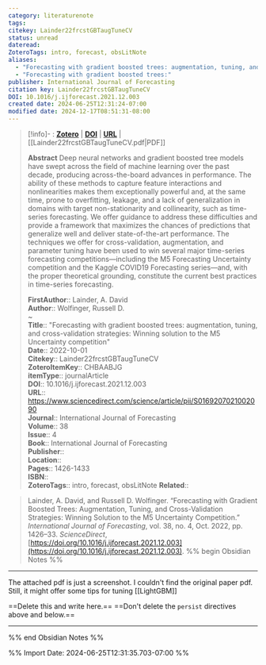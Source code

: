 ```yaml
---
category: literaturenote
tags: 
citekey: Lainder22frcstGBTaugTuneCV
status: unread
dateread: 
ZoteroTags: intro, forecast, obsLitNote
aliases:
  - "Forecasting with gradient boosted trees: augmentation, tuning, and cross-validation strategies: Winning solution to the M5 Uncertainty competition"
  - "Forecasting with gradient boosted trees:"
publisher: International Journal of Forecasting
citation key: Lainder22frcstGBTaugTuneCV
DOI: 10.1016/j.ijforecast.2021.12.003
created date: 2024-06-25T12:31:24-07:00
modified date: 2024-12-17T08:51:31-08:00
---
```


> [!info]- : [**Zotero**](zotero://select/library/items/CHBAABJG)  | [**DOI**](https://doi.org/10.1016/j.ijforecast.2021.12.003)  | [**URL**](https://www.sciencedirect.com/science/article/pii/S0169207021002090) | [[Lainder22frcstGBTaugTuneCV.pdf|PDF]]
>
> 
> **Abstract**
> Deep neural networks and gradient boosted tree models have swept across the field of machine learning over the past decade, producing across-the-board advances in performance. The ability of these methods to capture feature interactions and nonlinearities makes them exceptionally powerful and, at the same time, prone to overfitting, leakage, and a lack of generalization in domains with target non-stationarity and collinearity, such as time-series forecasting. We offer guidance to address these difficulties and provide a framework that maximizes the chances of predictions that generalize well and deliver state-of-the-art performance. The techniques we offer for cross-validation, augmentation, and parameter tuning have been used to win several major time-series forecasting competitions—including the M5 Forecasting Uncertainty competition and the Kaggle COVID19 Forecasting series—and, with the proper theoretical grounding, constitute the current best practices in time-series forecasting.
> 
> 
> **FirstAuthor**:: Lainder, A. David  
> **Author**:: Wolfinger, Russell D.  
~    
> **Title**:: "Forecasting with gradient boosted trees: augmentation, tuning, and cross-validation strategies: Winning solution to the M5 Uncertainty competition"  
> **Date**:: 2022-10-01  
> **Citekey**:: Lainder22frcstGBTaugTuneCV  
> **ZoteroItemKey**:: CHBAABJG  
> **itemType**:: journalArticle  
> **DOI**:: 10.1016/j.ijforecast.2021.12.003  
> **URL**:: https://www.sciencedirect.com/science/article/pii/S0169207021002090  
> **Journal**:: International Journal of Forecasting  
> **Volume**:: 38  
> **Issue**:: 4  
> **Book**:: International Journal of Forecasting  
> **Publisher**::   
> **Location**::    
> **Pages**:: 1426-1433  
> **ISBN**::   
> **ZoteroTags**:: intro, forecast, obsLitNote
> **Related**:: 

> Lainder, A. David, and Russell D. Wolfinger. “Forecasting with Gradient Boosted Trees: Augmentation, Tuning, and Cross-Validation Strategies: Winning Solution to the M5 Uncertainty Competition.” _International Journal of Forecasting_, vol. 38, no. 4, Oct. 2022, pp. 1426–33. _ScienceDirect_, [https://doi.org/10.1016/j.ijforecast.2021.12.003](https://doi.org/10.1016/j.ijforecast.2021.12.003).
%% begin Obsidian Notes %%
___

The attached pdf is just a screenshot.  I couldn't find the original paper pdf.   Still, it might offer some tips for tuning [[LightGBM]]

==Delete this and write here.==
==Don't delete the `persist` directives above and below.==
___
%% end Obsidian Notes %%



%% Import Date: 2024-06-25T12:31:35.703-07:00 %%
